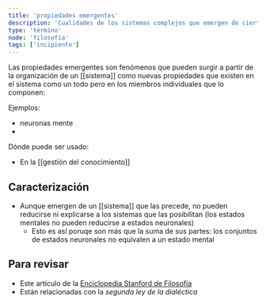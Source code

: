 ```yaml
---
title: 'propiedades emergentes'
description: 'Cualidades de los sistemas complejos que emergen de ciertos estados de organización'
type: 'término'
node: 'filosofía'
tags: ['incipiente']
---
```


Las propiedades emergentes son fenómenos que pueden surgir a partir de la organización de un [[sistema]] como nuevas propiedades que existen en el sistema como un todo pero en los miembros individuales que lo componen:

Ejemplos:

- neuronas mente
- 

Dónde puede ser usado:

- En la [[gestión del conocimiento]]

## Caracterización

- Aunque emergen de un [[sistema]] que las precede, no pueden reducirse ni explicarse a los sistemas que las posibilitan (los estados mentales no pueden reducirse a estados neuronales)
	- Esto es así poruqe son más que la suma de sus partes: los conjuntos de estados neuronales no equivalen a un estado mental

## Para revisar

- Este artículo de la [Enciclopedia Stanford de Filosofía](https://plato.stanford.edu/entries/properties-emergent/)
- Están relacionadas con la *segunda ley de la dialéctica*